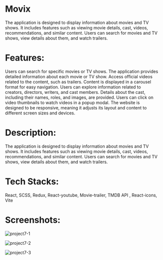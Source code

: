 # Movix
 The application is designed to display information about movies and TV shows. It includes features such as viewing movie details, cast, videos, recommendations, and similar content. Users can search for movies and TV shows, view details about them, and watch trailers.
 
# Features:
Users can search for specific movies or TV shows.
The application provides detailed information about each movie or TV show.
Access official videos related to the content, such as trailers.
Content is displayed in a carousel format for easy navigation.
Users can explore information related to creators, directors, writers, and cast members. Details about the cast, including their names, roles, and images, are provided.
Users can click on video thumbnails to watch videos in a popup modal.
The website is designed to be responsive, meaning it adjusts its layout and content to different screen sizes and devices.

# Description:
The application is designed to display information about movies and TV shows. It includes features such as viewing movie details, cast, videos, recommendations, and similar content. Users can search for movies and TV shows, view details about them, and watch trailers.

# Tech Stacks:
 React, SCSS, Redux, React-youtube, Movie-trailer, TMDB API , React-icons, Vite

# Screenshots:
![project7-1](https://github.com/Ranipawar24/Movix/assets/117185832/03e49ca8-b98d-40e1-a74c-03a17160ccb7)


![project7-2](https://github.com/Ranipawar24/Movix/assets/117185832/f222d444-8785-44e8-94ae-f611d5157c47)


![project7-3](https://github.com/Ranipawar24/Movix/assets/117185832/fb441475-30a4-4e57-bb56-b81dee399877)
